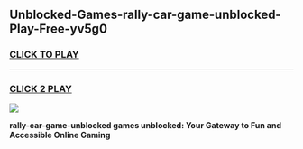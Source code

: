 
## Unblocked-Games-rally-car-game-unblocked-Play-Free-yv5g0
<h3>
<a href="https://premium76.site?title=rally-car-game-unblocked&ref=12A">CLICK TO PLAY</a></h3>
<hr>

<h3>
<a href="https://premium76.site?title=rally-car-game-unblocked&ref=12A">CLICK 2 PLAY</a>
  
</h3>

<a href="https://premium76.site?title=rally-car-game-unblocked&ref=12A"><img src="https://clearcache.store/games.png"></a>


**rally-car-game-unblocked games unblocked: Your Gateway to Fun and Accessible Online Gaming**

